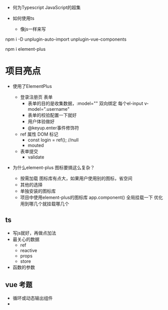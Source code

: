 - 何为Typescript
   JavaScript的超集

- 如何使用ts
   - 像js一样来写

npm i -D unplugin-auto-import unplugin-vue-components

npm i element-plus


# 项目亮点
- 使用了ElementPlus
   - 登录注册页 表单
      - 表单的目的是收集数据，:model="" 双向绑定
         每个el-input v-model=".username"
      - 表单的校验配置一下就好
      - 用户体验做好
      - @keyup.enter事件修饰符
   - ref 属性 DOM 标记
      - const login = ref(); //null
      - mouted <from ref="login">
   - 表单提交
      - validate

- 为什么element-plus 图标要搞这么复杂？
   - 按需加载
      图标库有点大，如果用户使用别的图标，省空间
   - 其他的选择
   - 单独安装的图标库
   - 项目中使用element-plus的图标库
      app.component() 全局挂载一下 优化 用到哪几个就挂载哪几个


## ts
- 写js就好，再做点加法
- 最关心的数据
   - ref
   - reactive
   - props
   - store
- 函数的参数

## vue 考题
- <component :is="comName"/>
   循环或动态输出组件
- <template />
   slot
   不会显示 到页面上 接受指令 不添加指令

## 项目亮点
   - 带有角色校验的菜单
      - 菜单
         el-menu>el-sub>el-menu-item
      - 当前选中的菜单
         :default-active="route.path"
      - 哪些菜单可以看到？
         指令？自定义指令
         store -> permiss roleList user includes ?
         添加一个数据项 key 任何组件都可以调用
         setKeys action
         localStorage  读取
   - 自定义指令
      app.directives(name)
      v-name
      mounted(el,binding)
      el['hidden'] = true
      el.style.opacity = 0 v-show

## 项目难点
   - 多组件状态的共享和设计
      - vuex 和 pinia
         用pinia  vuex modules 很灵活，加一个defineStore ，没有vuex的树状约束，执行一下函数就能拿到hook 语法简洁
         学vuex 设计模式 ，state muation action getter 安全
      - 学习过一些项目 github 开源 vue-music
      - 因为当我在多个组件，特别是兄弟或跨页面级别组件
         有共享状态需求的时候，我封装了了一个store函数
         原来是用 ref + props + emits